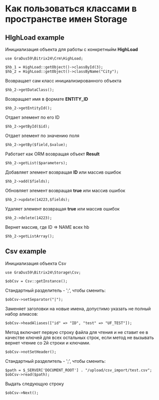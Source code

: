 # Как пользоваться классами в пространстве имен Storage

## HIghLoad example

Инициализация объекта для работы с конкретныйм **HighLoad**
```
use GraDus59\Bitrix24\Crm\HighLoad;

$hb_1 = HighLoad::getObject()->classById(3);
$hb_2 = HighLoad::getObject()->classByName("City");
```
Возвращает сам класс инициализированного объекта
```
$hb_2->getDataClass();
```

Возвращает имя в формате **ENTITY_ID**
```
$hb_2->getEntityId();
```

Отдает элемент по его ID
```
$hb_2->getById($id);
```

Отдает элемент по значению поля
```
$hb_2->getBy($field,$value);
```

Работает как ORM возвращая объект **Result**
```
$hb_2->getList($parameters);
```

Добавляет элемент возвращая **ID** или массив ошибок
```
$hb_2->add($fields);
```

Обновляет элемент возвращая **true** или массив ошибок
```
$hb_2->update(14223,$fields);
```

Удаляет элемент возвращая **true** или массив ошибок
```
$hb_2->delete(14223);
```

Вернет массив, где ID => NAME всех hb
```
$hb_2->getListArray();
```

## Csv example

Инициализация объекта Csv
```
use GraDus59\Bitrix24\Storage\Csv;

$obCsv = Csv::getInstance();
```

Стандартный разделитель - ';', чтобы сменить:
```
$obCsv->setSeparator("|");
```

Заменяет заголовки на новые имена, допустимо указать не полный набор алиасов:
```
$obCsv->headAliases(["id" => "ID", "test" => "UF_TEST"]);
```

Метод включает первую строку файла для чтения и не ставит ее в качестве 
ключей для всех остальных строк, если метод не вызывать вернет чтение со 2й строки
и ключами.
```
$obCsv->notSetHeader();
```

Стандартный разделитель - ';', чтобы сменить:
```
$path = $_SERVER['DOCUMENT_ROOT'] . "/upload/csv_import/test.csv";
$obCsv->read($path);
```

Выдать следующую строку
```
$obCsv->Next();
```